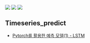 <img src="https://img.shields.io/badge/Python-green?style=flat&logo=python&logoColor=3776AB"/> <img src="https://img.shields.io/badge/PyTorch-yellow?style=flat&logo=PyTorh&logoColor=EE4C2C"/> <img src="https://img.shields.io/badge/MySQL-critical?style=flat&logo=MySQL&logoColor=4479A1"/>




**Timeseries_predict**
---
- [Pytorch를 활용한 예측 모델(1) - LSTM](https://github.com/717eunhye/Analysis-Modeling/blob/main/Timeseries_predict/Pytorch%EB%A5%BC%20%ED%99%9C%EC%9A%A9%ED%95%9C%20%EC%98%88%EC%B8%A1%20%EB%AA%A8%EB%8D%B8(1)%20-%20LSTM.ipynb)
